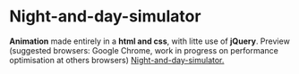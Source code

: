 # Night-and-day-simulator 

<strong>Animation</strong> made entirely in a <strong>html and css</strong>, with litte use of <strong>jQuery</strong>. Preview (suggested browsers: Google Chrome, work in progress on performance optimisation at others browsers) <a href="https://michaldec1984.github.io/Night-and-day-simulator/">Night-and-day-simulator.</a>


